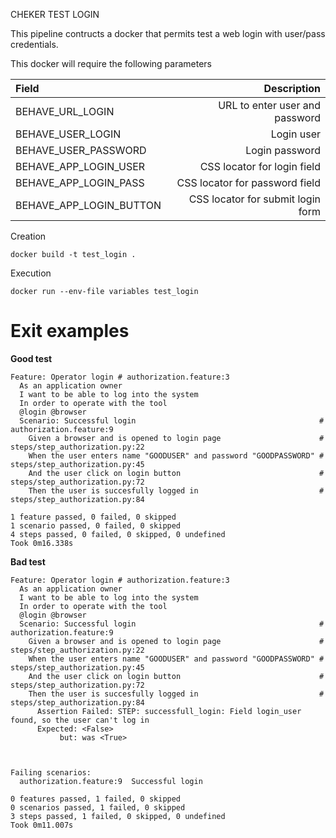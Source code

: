 CHEKER TEST LOGIN

This pipeline contructs a docker that permits test a web login with user/pass credentials.

This docker will require the following parameters

|Field|Description|
|:----|----------:|
|BEHAVE_URL_LOGIN|URL to enter user and password|
|BEHAVE_USER_LOGIN|Login user|
|BEHAVE_USER_PASSWORD|Login password|
|BEHAVE_APP_LOGIN_USER|CSS locator for login field|
|BEHAVE_APP_LOGIN_PASS|CSS locator for password field|
|BEHAVE_APP_LOGIN_BUTTON|CSS locator for submit login form|

Creation
```
docker build -t test_login .
```

Execution
```
docker run --env-file variables test_login
```

# Exit examples

**Good test**
```
Feature: Operator login # authorization.feature:3
  As an application owner
  I want to be able to log into the system
  In order to operate with the tool
  @login @browser
  Scenario: Successful login                                         # authorization.feature:9
    Given a browser and is opened to login page                      # steps/step_authorization.py:22
    When the user enters name "GOODUSER" and password "GOODPASSWORD" # steps/step_authorization.py:45
    And the user click on login button                               # steps/step_authorization.py:72
    Then the user is succesfully logged in                           # steps/step_authorization.py:84

1 feature passed, 0 failed, 0 skipped
1 scenario passed, 0 failed, 0 skipped
4 steps passed, 0 failed, 0 skipped, 0 undefined
Took 0m16.338s
```

**Bad test**
```
Feature: Operator login # authorization.feature:3
  As an application owner
  I want to be able to log into the system
  In order to operate with the tool
  @login @browser
  Scenario: Successful login                                         # authorization.feature:9
    Given a browser and is opened to login page                      # steps/step_authorization.py:22
    When the user enters name "GOODUSER" and password "GOODPASSWORD" # steps/step_authorization.py:45
    And the user click on login button                               # steps/step_authorization.py:72
    Then the user is succesfully logged in                           # steps/step_authorization.py:84
      Assertion Failed: STEP: successfull_login: Field login_user found, so the user can't log in
      Expected: <False>
           but: was <True>



Failing scenarios:
  authorization.feature:9  Successful login

0 features passed, 1 failed, 0 skipped
0 scenarios passed, 1 failed, 0 skipped
3 steps passed, 1 failed, 0 skipped, 0 undefined
Took 0m11.007s
```
